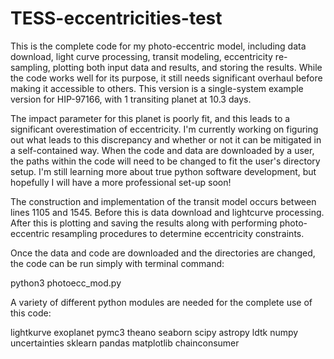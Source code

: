 # TESS-eccentricities-test

This is the complete code for my photo-eccentric model, 
including data download, light curve processing, 
transit modeling, eccentricity re-sampling, 
plotting both input data and results, and storing the results. 
While the code works well for its purpose, 
it still needs significant overhaul before making it accessible to others. 
This version is a single-system example version for HIP-97166,
with 1 transiting planet at 10.3 days. 

The impact parameter for this planet is poorly fit, 
and this leads to a significant overestimation of eccentricity. 
I'm currently working on figuring out what leads to this discrepancy 
and whether or not it can be mitigated in a self-contained way. 
When the code and data are downloaded by a user, 
the paths within the code will need to be changed to fit the user's directory setup. 
I'm still learning more about true python software development, 
but hopefully I will have a more professional set-up soon!

The construction and implementation of the transit model occurs between
lines 1105 and 1545. Before this is data download and lightcurve processing.
After this is plotting and saving the results along with performing
photo-eccentric resampling procedures to determine eccentricity constraints.

Once the data and code are downloaded and the directories are changed,
the code can be run simply with terminal command:

python3 photoecc_mod.py

A variety of different python modules are needed for the complete use of this code:

lightkurve
exoplanet
pymc3
theano
seaborn
scipy
astropy
ldtk
numpy
uncertainties
sklearn
pandas
matplotlib
chainconsumer
